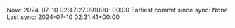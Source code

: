 Now: 2024-07-10 02:47:27.091090+00:00 Earliest commit since sync: None Last sync: 2024-07-10 02:31:41+00:00
